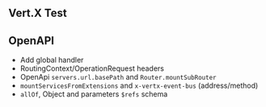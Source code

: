 Vert.X Test
-----------

## OpenAPI 

- Add global handler
- RoutingContext/OperationRequest headers
- OpenApi `servers.url.basePath` and `Router.mountSubRouter`
- `mountServicesFromExtensions` and `x-vertx-event-bus` (address/method)
- `allOf`, Object and parameters `$refs` schema

